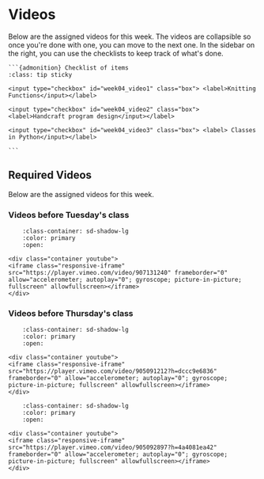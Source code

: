 # Videos

Below are the assigned videos for this week. 
The videos are collapsible so once you're done with one, you can move to the next one.
In the sidebar on the right, you can use the checklists to keep track of what's done.

````{margin}
```{admonition} Checklist of items
:class: tip sticky

<input type="checkbox" id="week04_video1" class="box"> <label>Knitting Functions</input></label>

<input type="checkbox" id="week04_video2" class="box"> <label>Handcraft program design</input></label>

<input type="checkbox" id="week04_video3" class="box"> <label> Classes in Python</input></label>

```
````

## Required Videos

Below are the assigned videos for this week.

### Videos before Tuesday's class

```{dropdown} 1. Knitting Functions
    :class-container: sd-shadow-lg
    :color: primary
    :open:

<div class="container youtube">
<iframe class="responsive-iframe" src="https://player.vimeo.com/video/907131240" frameborder="0" allow="accelerometer; autoplay="0"; gyroscope; picture-in-picture; fullscreen" allowfullscreen></iframe>
</div>
```

### Videos before Thursday's class

```{dropdown} 4. Handcraft Program Design
    :class-container: sd-shadow-lg
    :color: primary
    :open:

<div class="container youtube">
<iframe class="responsive-iframe" src="https://player.vimeo.com/video/905091212?h=dccc9e6836" frameborder="0" allow="accelerometer; autoplay="0"; gyroscope; picture-in-picture; fullscreen" allowfullscreen></iframe>
</div>
```

```{dropdown} 5. Classes in Python
    :class-container: sd-shadow-lg
    :color: primary
    :open:

<div class="container youtube">
<iframe class="responsive-iframe" src="https://player.vimeo.com/video/905092897?h=4a4081ea42" frameborder="0" allow="accelerometer; autoplay="0"; gyroscope; picture-in-picture; fullscreen" allowfullscreen></iframe>
</div>
```